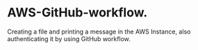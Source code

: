 # AWS-GitHub-workflow.
Creating a file and printing a message in the AWS Instance, also authenticating it by using GitHub workflow.
